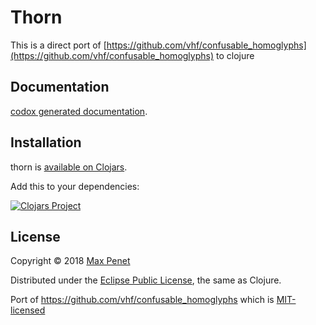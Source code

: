 # Thorn

This is a direct port of [https://github.com/vhf/confusable_homoglyphs](https://github.com/vhf/confusable_homoglyphs) to clojure

## Documentation

[codox generated documentation](http://mpenet.github.com/thorn/#docs).

## Installation

thorn is [available on Clojars](https://clojars.org/cc.qbits/thorn).

Add this to your dependencies:


[![Clojars Project](https://img.shields.io/clojars/v/cc.qbits/thorn.svg)](https://clojars.org/cc.qbits/thorn)


## License

Copyright © 2018 [Max Penet](http://twitter.com/mpenet)

Distributed under the
[Eclipse Public License](http://www.eclipse.org/legal/epl-v10.html),
the same as Clojure.

Port of https://github.com/vhf/confusable_homoglyphs which is
[MIT-licensed](https://github.com/vhf/confusable_homoglyphs/blob/master/LICENSE)
